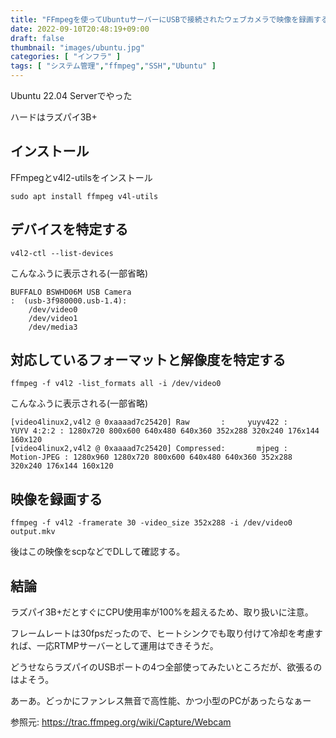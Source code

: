 ```yaml
---
title: "FFmpegを使ってUbuntuサーバーにUSBで接続されたウェブカメラで映像を録画する"
date: 2022-09-10T20:48:19+09:00
draft: false
thumbnail: "images/ubuntu.jpg"
categories: [ "インフラ" ]
tags: [ "システム管理","ffmpeg","SSH","Ubuntu" ]
---
```


Ubuntu 22.04 Serverでやった

ハードはラズパイ3B+

## インストール

FFmpegとv4l2-utilsをインストール

    sudo apt install ffmpeg v4l-utils

## デバイスを特定する

    v4l2-ctl --list-devices

こんなふうに表示される(一部省略)

    BUFFALO BSWHD06M USB Camera
    :  (usb-3f980000.usb-1.4):
    	/dev/video0
    	/dev/video1
    	/dev/media3
    
## 対応しているフォーマットと解像度を特定する
    
    ffmpeg -f v4l2 -list_formats all -i /dev/video0

こんなふうに表示される(一部省略)

    [video4linux2,v4l2 @ 0xaaaad7c25420] Raw       :     yuyv422 :           YUYV 4:2:2 : 1280x720 800x600 640x480 640x360 352x288 320x240 176x144 160x120
    [video4linux2,v4l2 @ 0xaaaad7c25420] Compressed:       mjpeg :          Motion-JPEG : 1280x960 1280x720 800x600 640x480 640x360 352x288 320x240 176x144 160x120


## 映像を録画する

    ffmpeg -f v4l2 -framerate 30 -video_size 352x288 -i /dev/video0 output.mkv

後はこの映像をscpなどでDLして確認する。

## 結論

ラズパイ3B+だとすぐにCPU使用率が100%を超えるため、取り扱いに注意。

フレームレートは30fpsだったので、ヒートシンクでも取り付けて冷却を考慮すれば、一応RTMPサーバーとして運用はできそうだ。

どうせならラズパイのUSBポートの4つ全部使ってみたいところだが、欲張るのはよそう。

あーあ。どっかにファンレス無音で高性能、かつ小型のPCがあったらなぁー


参照元: https://trac.ffmpeg.org/wiki/Capture/Webcam
